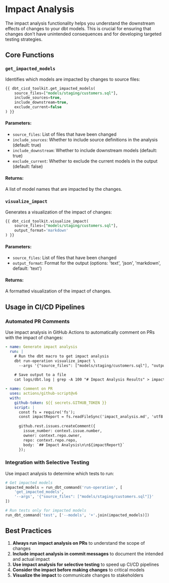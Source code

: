 # Impact Analysis

The impact analysis functionality helps you understand the downstream effects of changes to your dbt models. This is crucial for ensuring that changes don't have unintended consequences and for developing targeted testing strategies.

## Core Functions

### `get_impacted_models`

Identifies which models are impacted by changes to source files:

```sql
{{ dbt_cicd_toolkit.get_impacted_models(
    source_files=["models/staging/customers.sql"],
    include_sources=true,
    include_downstream=true,
    exclude_current=false
) }}
```

#### Parameters:

- `source_files`: List of files that have been changed
- `include_sources`: Whether to include source definitions in the analysis (default: true)
- `include_downstream`: Whether to include downstream models (default: true)
- `exclude_current`: Whether to exclude the current models in the output (default: false)

#### Returns:

A list of model names that are impacted by the changes.

### `visualize_impact`

Generates a visualization of the impact of changes:

```sql
{{ dbt_cicd_toolkit.visualize_impact(
    source_files=["models/staging/customers.sql"],
    output_format='markdown'
) }}
```

#### Parameters:

- `source_files`: List of files that have been changed
- `output_format`: Format for the output (options: 'text', 'json', 'markdown', default: 'text')

#### Returns:

A formatted visualization of the impact of changes.

## Usage in CI/CD Pipelines

### Automated PR Comments

Use impact analysis in GitHub Actions to automatically comment on PRs with the impact of changes:

```yaml
- name: Generate impact analysis
  run: |
    # Run the dbt macro to get impact analysis
    dbt run-operation visualize_impact \
      --args '{"source_files": ["models/staging/customers.sql"], "output_format": "markdown"}'
    
    # Save output to a file
    cat logs/dbt.log | grep -A 100 "# Impact Analysis Results" > impact_analysis.md

- name: Comment on PR
  uses: actions/github-script@v6
  with:
    github-token: ${{ secrets.GITHUB_TOKEN }}
    script: |
      const fs = require('fs');
      const impactReport = fs.readFileSync('impact_analysis.md', 'utf8');
      
      github.rest.issues.createComment({
        issue_number: context.issue.number,
        owner: context.repo.owner,
        repo: context.repo.repo,
        body: `## Impact Analysis\n\n${impactReport}`
      });
```

### Integration with Selective Testing

Use impact analysis to determine which tests to run:

```python
# Get impacted models
impacted_models = run_dbt_command('run-operation', [
    'get_impacted_models',
    '--args', '{"source_files": ["models/staging/customers.sql"]}'
])

# Run tests only for impacted models
run_dbt_command('test', ['--models', '+'.join(impacted_models)])
```

## Best Practices

1. **Always run impact analysis on PRs** to understand the scope of changes
2. **Include impact analysis in commit messages** to document the intended and actual impact
3. **Use impact analysis for selective testing** to speed up CI/CD pipelines
4. **Consider the impact before making changes** to critical models
5. **Visualize the impact** to communicate changes to stakeholders 